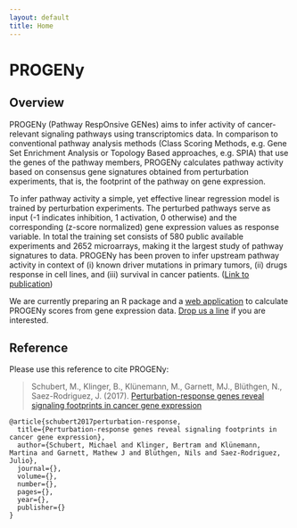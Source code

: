 ```yaml
---
layout: default
title: Home
---
```


# PROGENy

## Overview
PROGENy (Pathway RespOnsive GENes) aims to infer activity of cancer-relevant signaling pathways using transcriptomics data. In comparison to conventional pathway analysis methods (Class Scoring Methods, e.g. Gene Set Enrichment Analysis or Topology Based approaches, e.g. SPIA) that use the genes of the pathway members, PROGENy calculates pathway activity based on consensus gene signatures obtained from perturbation experiments, that is, the footprint of the pathway on gene expression. 

To infer pathway activity a simple, yet effective linear regression model is trained by perturbation experiments. The perturbed pathways serve as input (-1 indicates inhibition, 1 activation, 0 otherwise) and the corresponding (z-score normalized) gene expression values as response variable. In total the training set consists of 580 public available experiments and 2652 microarrays, making it the largest study of pathway signatures to data. PROGENy has been proven to infer upstream pathway activity in context of (i) known driver mutations in primary tumors, (ii) drugs response in cell lines, and (iii) survival in cancer patients. ([Link to publication](http://www.biorxiv.org/content/early/2016/08/28/065672))

We are currently preparing an R package and a [web application](https://progeny.shinyapps.io/progenyapp/) to calculate PROGENy scores from gene expression data. [Drop us a line](mailto:holland@combine.rwth-aachen.de) if you are interested.

## Reference
Please use this reference to cite PROGENy:
>  Schubert, M., Klinger, B., Klünemann, M., Garnett, MJ., Blüthgen, N., Saez-Rodriguez, J. (2017). [Perturbation-response genes reveal signaling footprints in cancer gene expression](http://www.biorxiv.org/content/early/2016/08/28/065672)

```
@article{schubert2017perturbation-response,
  title={Perturbation-response genes reveal signaling footprints in cancer gene expression},
  author={Schubert, Michael and Klinger, Bertram and Klünemann, Martina and Garnett, Mathew J and Blüthgen, Nils and Saez-Rodriguez, Julio},
  journal={},
  volume={},
  number={},
  pages={},
  year={},
  publisher={}
}
```

